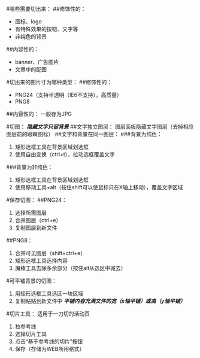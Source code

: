#哪些需要切出来：
##修饰性的：
* 图标、logo
* 有特殊效果的按钮、文字等
* 非纯色的背景

##内容性的：
* banner、广告图片
* 文章中的配图

#切出来的图片寸为哪种类型：
##修饰性的：
* PNG24（支持半透明（IE6不支持），高质量）
* PNG8

##内容性的：
一般存为JPG

#切图：
***隐藏文字只留背景***
##文字独立图层：
图层面板隐藏文字图层（去掉相应图层前的眼睛图标）
##文字和背景在同一图层：
###背景为纯色：
1. 矩形选框工具在背景区域划选框
2. 使用自由变换（ctrl+t），拉动选框覆盖文字

###背景为非纯色：
1. 矩形选框工具在背景区域划选框
2. 使用移动工具+alt（按住shift可以使鼠标只在X轴上移动），覆盖文字区域

#保存切图：
##PNG24：
1. 选择所需图层
2. 合并图层（ctrl+e）
3. 复制图层到新文件

##PNG8：
1. 合并可见图层（shift+ctrl+e）
2. 矩形选框工具选择内容
3. 魔棒工具去除多余部分（按住alt从选区中减去）

#可平铺背景的切图：
1. 用矩形选框工具选区一块区域
2. 复制粘贴到新文件中
***平铺内容充满文件的宽（x轴平铺）或高（y轴平铺）***

#切片工具：
适用于一刀切的活动页

1. 拉参考线
2. 选择切片工具
3. 点击“基于参考线的切片”按钮
4. 保存（存储为WEB所用格式）
